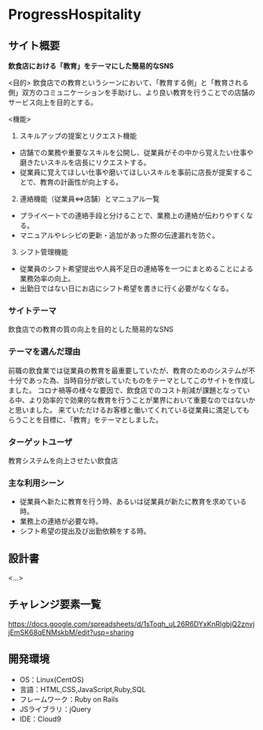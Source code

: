 # ProgressHospitality

## サイト概要
**飲食店における「教育」をテーマにした簡易的なSNS**

<目的>
飲食店での教育というシーンにおいて、「教育する側」と「教育される側」双方のコミュニケーションを手助けし、より良い教育を行うことでの店舗のサービス向上を目的とする。

<機能>
1. スキルアップの提案とリクエスト機能
  - 店舗での業務や重要なスキルを公開し、従業員がその中から覚えたい仕事や磨きたいスキルを店長にリクエストする。
  - 従業員に覚えてほしい仕事や磨いてほしいスキルを事前に店長が提案することで、教育の計画性が向上する。

2. 連絡機能（従業員⇔店舗）とマニュアル一覧
  - プライベートでの連絡手段と分けることで、業務上の連絡が伝わりやすくなる。
  - マニュアルやレシピの更新・追加があった際の伝達漏れを防ぐ。

3. シフト管理機能
  - 従業員のシフト希望提出や人員不足日の連絡等を一つにまとめることによる業務効率の向上。
  - 出勤日ではない日にお店にシフト希望を書きに行く必要がなくなる。

### サイトテーマ
飲食店での教育の質の向上を目的とした簡易的なSNS

### テーマを選んだ理由
前職の飲食業では従業員の教育を最重要していたが、教育のためのシステムが不十分であった為、当時自分が欲していたものをテーマとしてこのサイトを作成しました。
コロナ禍等の様々な要因で、飲食店でのコスト削減が課題となっている中、より効率的で効果的な教育を行うことが業界において重要なのではないかと思いました。
来ていただけるお客様と働いてくれている従業員に満足してもらうことを目標に、「教育」をテーマとしました。

### ターゲットユーザ
教育システムを向上させたい飲食店

### 主な利用シーン
- 従業員へ新たに教育を行う時、あるいは従業員が新たに教育を求めている時。
- 業務上の連絡が必要な時。
- シフト希望の提出及び出勤依頼をする時。

## 設計書
<...>

## チャレンジ要素一覧
<https://docs.google.com/spreadsheets/d/1sToqh_uL26R6DYxKnRlgbjQ2znvjjEmSK68qENMskbM/edit?usp=sharing>

## 開発環境
- OS：Linux(CentOS)
- 言語：HTML,CSS,JavaScript,Ruby,SQL
- フレームワーク：Ruby on Rails
- JSライブラリ：jQuery
- IDE：Cloud9

